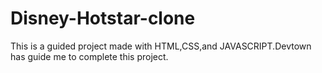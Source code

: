 # Disney-Hotstar-clone
This is a guided project made with HTML,CSS,and JAVASCRIPT.Devtown has guide me to complete this project.
